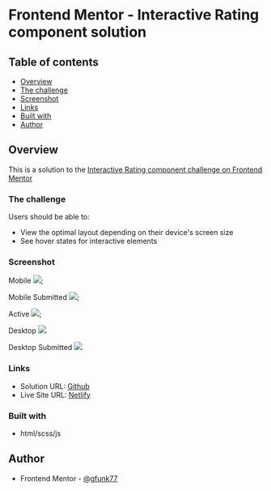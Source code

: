 # Frontend Mentor - Interactive Rating component solution

## Table of contents

- [Overview](#overview)
- [The challenge](#the-challenge)
- [Screenshot](#screenshot)
- [Links](#links)
- [Built with](#built-with)
- [Author](#author)

## Overview

This is a solution to the [Interactive Rating component challenge on Frontend Mentor](https://www.frontendmentor.io/challenges/interactive-rating-component-koxpeBUmI)

### The challenge

Users should be able to:

- View the optimal layout depending on their device's screen size
- See hover states for interactive elements

### Screenshot

Mobile
![](./solutions/mobile.png);

Mobile Submitted
![](./solutions/mobile-thanks-state.png);

Active
![](./solutions/active-state.png);

Desktop
![](./solutions/desktop.png)

Desktop Submitted
![](./solutions/desktop-thanks.png)

### Links

- Solution URL: [Github](https://github.com/gfunk77/Frontend-Mentor/tree/main/interactive-rating)
- Live Site URL: [Netlify](https://gfunk77-interactive-rating.netlify.app/)

### Built with

- html/scss/js

## Author

- Frontend Mentor - [@gfunk77](https://www.frontendmentor.io/profile/gfunk77)
